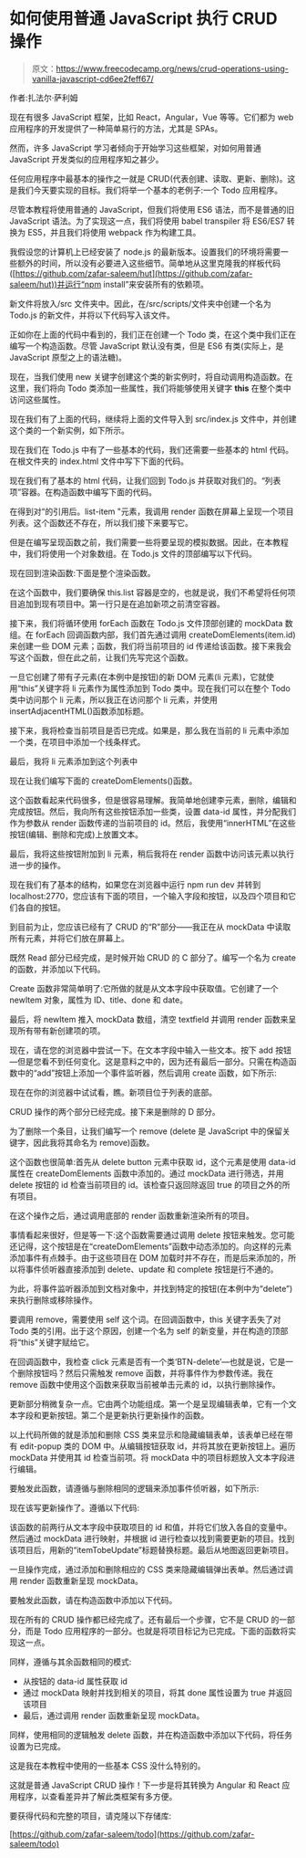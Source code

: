 # 如何使用普通 JavaScript 执行 CRUD 操作

> 原文：<https://www.freecodecamp.org/news/crud-operations-using-vanilla-javascript-cd6ee2feff67/>

作者:扎法尔·萨利姆

现在有很多 JavaScript 框架，比如 React，Angular，Vue 等等。它们都为 web 应用程序的开发提供了一种简单易行的方法，尤其是 SPAs。

然而，许多 JavaScript 学习者倾向于开始学习这些框架，对如何用普通 JavaScript 开发类似的应用程序知之甚少。

任何应用程序中最基本的操作之一就是 CRUD(代表创建、读取、更新、删除)。这是我们今天要实现的目标。我们将举一个基本的老例子:一个 Todo 应用程序。

尽管本教程将使用普通的 JavaScript，但我们将使用 ES6 语法，而不是普通的旧 JavaScript 语法。为了实现这一点，我们将使用 babel transpiler 将 ES6/ES7 转换为 ES5，并且我们将使用 webpack 作为构建工具。

我假设您的计算机上已经安装了 node.js 的最新版本。设置我们的环境将需要一些额外的时间，所以没有必要进入这些细节。简单地从这里克隆我的样板代码([https://github.com/zafar-saleem/hut](https://github.com/zafar-saleem/hut))并运行“npm install”来安装所有的依赖项。

新文件将放入/src 文件夹中。因此，在/src/scripts/文件夹中创建一个名为 Todo.js 的新文件，并将以下代码写入该文件。

正如你在上面的代码中看到的，我们正在创建一个 Todo 类，在这个类中我们正在编写一个构造函数。尽管 JavaScript 默认没有类，但是 ES6 有类(实际上，是 JavaScript 原型之上的语法糖)。

现在，当我们使用 new 关键字创建这个类的新实例时，将自动调用构造函数。在这里，我们将向 Todo 类添加一些属性，我们将能够使用关键字 **this** 在整个类中访问这些属性。

现在我们有了上面的代码，继续将上面的文件导入到 src/index.js 文件中，并创建这个类的一个新实例，如下所示。

现在我们在 Todo.js 中有了一些基本的代码，我们还需要一些基本的 html 代码。在根文件夹的 index.html 文件中写下下面的代码。

现在我们有了基本的 html 代码，让我们回到 Todo.js 并获取对我们的。“列表项”容器。在构造函数中编写下面的代码。

在得到对“的引用后。list-item "元素，我调用 render 函数在屏幕上呈现一个项目列表。这个函数还不存在，所以我们接下来要写它。

但是在编写呈现函数之前，我们需要一些将要呈现的模拟数据。因此，在本教程中，我们将使用一个对象数组。在 Todo.js 文件的顶部编写以下代码。

现在回到渲染函数:下面是整个渲染函数。

在这个函数中，我们要确保 this.list 容器是空的，也就是说，我们不希望将任何项目追加到现有项目中。第一行只是在追加新项之前清空容器。

接下来，我们将循环使用 forEach 函数在 Todo.js 文件顶部创建的 mockData 数组。在 forEach 回调函数内部，我们首先通过调用 createDomElements(item.id)来创建一些 DOM 元素；函数，我们将当前项目的 id 传递给该函数。接下来我会写这个函数，但在此之前，让我们先写完这个函数。

一旦它创建了带有子元素(在本例中是按钮)的新 DOM 元素(li 元素)，它就使用“this”关键字将 li 元素作为属性添加到 Todo 类中。现在我们可以在整个 Todo 类中访问那个 li 元素，所以我正在访问那个 li 元素，并使用 insertAdjacentHTML()函数添加标题。

接下来，我将检查当前项目是否已完成。如果是，那么我在当前的 li 元素中添加一个类，在项目中添加一个线条样式。

最后，我将 li 元素添加到这个列表中

现在让我们编写下面的 createDomElements()函数。

这个函数看起来代码很多，但是很容易理解。我简单地创建李元素，删除，编辑和完成按钮。然后，我向所有这些按钮添加一些类，设置 data-id 属性，并分配我们作为参数从 render 函数传递的当前项目的 id。然后，我使用“innerHTML”在这些按钮(编辑、删除和完成)上放置文本。

最后，我将这些按钮附加到 li 元素，稍后我将在 render 函数中访问该元素以执行进一步的操作。

现在我们有了基本的结构，如果您在浏览器中运行 npm run dev 并转到 localhost:2770，您应该有下面的项目，一个输入字段和按钮，以及四个项目和它们各自的按钮。

到目前为止，您应该已经有了 CRUD 的“R”部分——我正在从 mockData 中读取所有元素，并将它们放在屏幕上。

既然 Read 部分已经完成，是时候开始 CRUD 的 C 部分了。编写一个名为 create 的函数，并添加以下代码。

Create 函数非常简单明了:它所做的就是从文本字段中获取值。它创建了一个 newItem 对象，属性为 ID、title、done 和 date。

最后，将 newItem 推入 mockData 数组，清空 textfield 并调用 render 函数来呈现所有带有新创建项的项。

现在，请在您的浏览器中尝试一下。在文本字段中输入一些文本。按下 add 按钮—但是您看不到任何变化。这是意料之中的，因为还有最后一部分。只需在构造函数中的“add”按钮上添加一个事件监听器，然后调用 create 函数，如下所示:

现在在你的浏览器中试试看，瞧。新项目位于列表的底部。

CRUD 操作的两个部分已经完成。接下来是删除的 D 部分。

为了删除一个条目，让我们编写一个 remove (delete 是 JavaScript 中的保留关键字，因此我将其命名为 remove)函数。

这个函数也很简单:首先从 delete button 元素中获取 id，这个元素是使用 data-id 属性在 createDomElements 函数中添加的。通过 mockData 进行筛选，并用 delete 按钮的 id 检查当前项目的 id。该检查只返回除返回 true 的项目之外的所有项目。

在这个操作之后，通过调用底部的 render 函数重新渲染所有的项目。

事情看起来很好，但是等一下:这个函数需要通过调用 delete 按钮来触发。您可能还记得，这个按钮是在“createDomElements”函数中动态添加的。向这样的元素添加事件有点棘手。由于这些项目在 DOM 加载时并不存在，而是后来添加的，所以将事件侦听器直接添加到 delete、update 和 complete 按钮是行不通的。

为此，将事件监听器添加到文档对象中，并找到特定的按钮(在本例中为“delete”)来执行删除或移除操作。

要调用 remove，需要使用 self 这个词。在回调函数中，this 关键字丢失了对 Todo 类的引用。出于这个原因，创建一个名为 self 的新变量，并在构造的顶部将“this”关键字赋给它。

在回调函数中，我检查 click 元素是否有一个类‘BTN-delete’—也就是说，它是一个删除按钮吗？然后只需触发 remove 函数，并将事件作为参数传递。我在 remove 函数中使用这个函数来获取当前被单击元素的 id，以执行删除操作。

更新部分稍微复杂一点。它由两个功能组成。第一个是呈现编辑表单，它有一个文本字段和更新按钮。第二个是更新执行更新操作的函数。

以上代码所做的就是添加和删除 CSS 类来显示和隐藏编辑表单，该表单已经在带有 edit-popup 类的 DOM 中。从编辑按钮获取 id，并将其放在更新按钮上。遍历 mockData 并使用其 id 检查当前项。将 mockData 中的项目标题放入文本字段进行编辑。

要触发此函数，请遵循与删除相同的逻辑来添加事件侦听器，如下所示:

现在该写更新操作了。遵循以下代码:

该函数的前两行从文本字段中获取项目的 id 和值，并将它们放入各自的变量中。然后通过 mockData 进行映射，并根据 id 进行检查以找到需要更新的项目。找到该项目后，用新的“itemTobeUpdate”标题替换标题。最后从地图返回更新项目。

一旦操作完成，通过添加和删除相应的 CSS 类来隐藏编辑弹出表单。然后通过调用 render 函数重新呈现 mockData。

要触发此函数，请在构造函数中添加以下代码。

现在所有的 CRUD 操作都已经完成了。还有最后一个步骤，它不是 CRUD 的一部分，而是 Todo 应用程序的一部分。也就是将项目标记为已完成。下面的函数将实现这一点。

同样，遵循与其余函数相同的模式:

*   从按钮的 data-id 属性获取 id
*   通过 mockData 映射并找到相关的项目，将其 done 属性设置为 true 并返回该项目
*   最后，通过调用 render 函数重新呈现 mockData。

同样，使用相同的逻辑触发 delete 函数，并在构造函数中添加以下代码，将任务设置为已完成。

这是我在本教程中使用的一些基本 CSS 没什么特别的。

这就是普通 JavaScript CRUD 操作！下一步是将其转换为 Angular 和 React 应用程序，以查看差异并了解此类框架有多方便。

要获得代码和完整的项目，请克隆以下存储库:

[https://github.com/zafar-saleem/todo](https://github.com/zafar-saleem/todo)